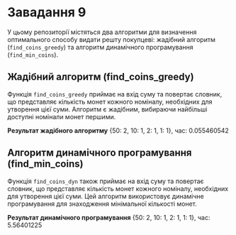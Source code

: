 # Завадання 9

У цьому репозиторії містяться два алгоритми для визначення оптимального способу видати решту покупцеві: жадібний алгоритм (`find_coins_greedy`) та алгоритм динамічного програмування (`find_min_coins`).

## Жадібний алгоритм (find_coins_greedy)

Функція `find_coins_greedy` приймає на вхід суму та повертає словник, що представляє кількість монет кожного номіналу, необхідних для утворення цієї суми. Алгоритм є жадібним, вибираючи найбільші доступні номінали монет першими.

**Результат жадібного алгоритму** {50: 2, 10: 1, 2: 1, 1: 1}, час: 0.055460542

## Алгоритм динамічного програмування (find_min_coins)

Функція `find_coins_dyn` також приймає на вхід суму та повертає словник, що представляє кількість монет кожного номіналу, необхідних для утворення цієї суми. Цей алгоритм використовує динамічне програмування для знаходження мінімальної кількості монет.

**Результат динамічного програмування** {50: 2, 10: 1, 2: 1, 1: 1}, час: 5.56401225
